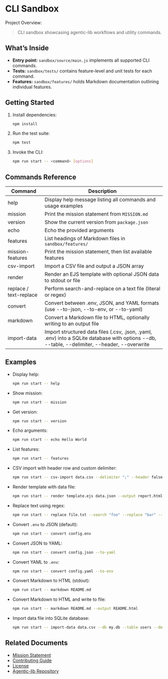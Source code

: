 # CLI Sandbox

Project Overview:

> CLI sandbox showcasing agentic-lib workflows and utility commands.

## What’s Inside

- **Entry point:** `sandbox/source/main.js` implements all supported CLI commands.
- **Tests:** `sandbox/tests/` contains feature-level and unit tests for each command.
- **Features:** `sandbox/features/` holds Markdown documentation outlining individual features.

## Getting Started

1. Install dependencies:
   ```bash
   npm install
   ```
2. Run the test suite:
   ```bash
   npm test
   ```
3. Invoke the CLI:
   ```bash
   npm run start -- <command> [options]
   ```

## Commands Reference

| Command            | Description                                                                      |
|--------------------|----------------------------------------------------------------------------------|
| help               | Display help message listing all commands and usage examples                     |
| mission            | Print the mission statement from `MISSION.md`                                    |
| version            | Show the current version from `package.json`                                      |
| echo               | Echo the provided arguments                                                       |
| features           | List headings of Markdown files in `sandbox/features/`                            |
| mission-features   | Print the mission statement, then list available features                         |
| csv-import         | Import a CSV file and output a JSON array                                        |
| render             | Render an EJS template with optional JSON data to stdout or file                 |
| replace / text-replace | Perform search-and-replace on a text file (literal or regex)              |
| convert            | Convert between .env, JSON, and YAML formats (use --to-json, --to-env, or --to-yaml) |
| markdown           | Convert a Markdown file to HTML, optionally writing to an output file             |
| import-data        | Import structured data files (.csv, .json, .yaml, .env) into a SQLite database with options --db, --table, --delimiter, --header, --overwrite |

## Examples

- Display help:
  ```bash
  npm run start -- help
  ```
- Show mission:
  ```bash
  npm run start -- mission
  ```
- Get version:
  ```bash
  npm run start -- version
  ```
- Echo arguments:
  ```bash
  npm run start -- echo Hello World
  ```
- List features:
  ```bash
  npm run start -- features
  ```
- CSV import with header row and custom delimiter:
  ```bash
  npm run start -- csv-import data.csv --delimiter ";" --header false --output out.json
  ```
- Render template with data file:
  ```bash
  npm run start -- render template.ejs data.json --output report.html
  ```
- Replace text using regex:
  ```bash
  npm run start -- replace file.txt --search "foo" --replace "bar" --regex --flags gi
  ```
- Convert `.env` to JSON (default):
  ```bash
  npm run start -- convert config.env
  ```
- Convert JSON to YAML:
  ```bash
  npm run start -- convert config.json --to-yaml
  ```
- Convert YAML to `.env`:
  ```bash
  npm run start -- convert config.yaml --to-env
  ```
- Convert Markdown to HTML (stdout):
  ```bash
  npm run start -- markdown README.md
  ```
- Convert Markdown to HTML and write to file:
  ```bash
  npm run start -- markdown README.md --output README.html
  ```
- Import data file into SQLite database:
  ```bash
  npm run start -- import-data data.csv --db my.db --table users --delimiter ";" --header false --overwrite
  ```

## Related Documents

- [Mission Statement](../../MISSION.md)
- [Contributing Guide](../../CONTRIBUTING.md)
- [License](../../LICENSE.md)
- [Agentic-lib Repository](https://github.com/xn-intenton-z2a/agentic-lib)
